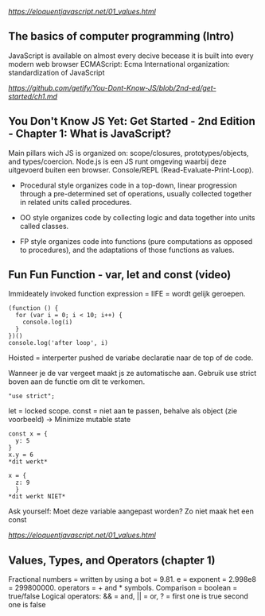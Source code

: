*https://eloquentjavascript.net/01_values.html*

## The basics of computer programming (Intro)
JavaScript is available on almost every decive becease it is built into every modern web browser
ECMAScript: Ecma International organization: standardization of JavaScript

*https://github.com/getify/You-Dont-Know-JS/blob/2nd-ed/get-started/ch1.md*

## You Don't Know JS Yet: Get Started - 2nd Edition - Chapter 1: What is JavaScript?
Main pillars wich JS is organized on: scope/closures, prototypes/objects, and types/coercion. 
Node.js is een JS runt omgeving waarbij deze uitgevoerd buiten een browser.
Console/REPL (Read-Evaluate-Print-Loop).

- Procedural style organizes code in a top-down, linear progression through a pre-determined set of operations, usually collected together in related units called procedures.

- OO style organizes code by collecting logic and data together into units called classes.

- FP style organizes code into functions (pure computations as opposed to procedures), and the adaptations of those functions as values.

## Fun Fun Function - var, let and const (video)
Immideately invoked function expression = IIFE = wordt gelijk geroepen.

```
(function () {
  for (var i = 0; i < 10; i++) {
    console.log(i)
  }
})()
console.log('after loop', i)
```

Hoisted = interperter pushed de variabe declaratie naar de top of de code.

Wanneer je de var vergeet maakt js ze automatische aan. Gebruik use strict boven aan de functie om dit te verkomen.

```
"use strict";
```

let = locked scope.
const = niet aan te passen, behalve als object (zie voorbeeld) -> Minimize mutable state

```
const x = {
  y: 5
}
x.y = 6
*dit werkt*

x = {
  z: 9
  }
*dit werkt NIET*
```

Ask yourself: Moet deze variable aangepast worden? Zo niet maak het een const

*https://eloquentjavascript.net/01_values.html*

## Values, Types, and Operators (chapter 1)
Fractional numbers = written by using a bot = 9.81.
e = exponent = 2.998e8 = 299800000.
operators = + and * symbols.
Comparison = boolean = true/false
Logical operators: && = and, || = or, ? = first one is true second one is false
